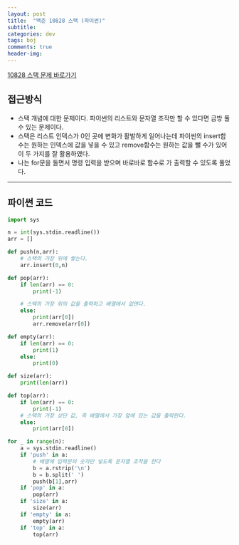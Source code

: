 ```yaml
---
layout: post
title:  "백준 10828 스택 (파이썬)"
subtitle:   
categories: dev
tags: boj
comments: true
header-img: 
---
```


[10828 스택 문제 바로가기](https://www.acmicpc.net/problem/10828)   
    

## 접근방식
- 스택 개념에 대한 문제이다. 파이썬의 리스트와 문자열 조작만 할 수 있다면 금방 풀 수 있는 문제이다.  
- 스택은 리스트 인덱스가 0인 곳에 변화가 활발하게 일어나는데 파이썬의 insert함수는 원하는 인덱스에 값을 넣을 수 있고 remove함수는 원하는 값을 뺄 수가 있어 이 두 가지를 잘 활용하였다.  
- 나는 for문을 돌면서 명령 입력을 받으며 바로바로 함수로 가 출력할 수 있도록 풀었다.  


---

## 파이썬 코드
```python
import sys

n = int(sys.stdin.readline())
arr = []

def push(n,arr):
    # 스택의 가장 위에 쌓는다.
    arr.insert(0,n)

def pop(arr):
    if len(arr) == 0:
        print(-1)

    # 스택의 가장 위의 값을 출력하고 배열에서 없앤다.
    else:
        print(arr[0])
        arr.remove(arr[0])

def empty(arr):
    if len(arr) == 0:
        print(1)
    else:
        print(0)

def size(arr):
    print(len(arr))

def top(arr):
    if len(arr) == 0:
        print(-1)
    # 스택의 가장 상단 값, 즉 배열에서 가장 앞에 있는 값을 출력한다. 
    else:
        print(arr[0])

for _ in range(n):
    a = sys.stdin.readline()
    if 'push' in a:
        # 배열에 입력문의 숫자만 넣도록 문자열 조작을 한다
        b = a.rstrip('\n')
        b = b.split(' ')
        push(b[1],arr)
    if 'pop' in a:
        pop(arr)
    if 'size' in a:
        size(arr)
    if 'empty' in a:
        empty(arr)
    if 'top' in a:
        top(arr)

```

